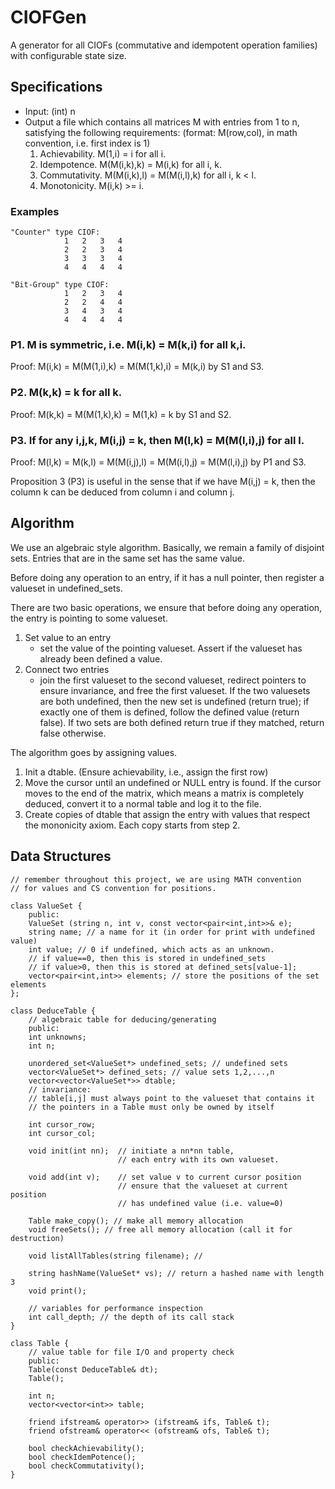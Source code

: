 # CIOFGen
A generator for all CIOFs (commutative and idempotent operation families) with configurable state size.

## Specifications
- Input: (int) n
- Output a file which contains all matrices M with entries from 1 to n, satisfying the following requirements: (format: M(row,col), in math convention, i.e. first index is 1)
    1. Achievability. M(1,i) = i for all i.
    2. Idempotence. M(M(i,k),k) = M(i,k) for all i, k.
    3. Commutativity. M(M(i,k),l) = M(M(i,l),k) for all i, k < l.
    4. Monotonicity. M(i,k) >= i.

### Examples
    "Counter" type CIOF: 
                1   2   3   4       
                2   2   3   4       
                3   3   3   4       
                4   4   4   4       
    
    "Bit-Group" type CIOF:
                1   2   3   4
                2   2   4   4
                3   4   3   4
                4   4   4   4

### P1. M is symmetric, i.e. M(i,k) = M(k,i) for all k,i.
Proof: M(i,k) = M(M(1,i),k) = M(M(1,k),i) = M(k,i) by S1 and S3.

### P2. M(k,k) = k for all k.
Proof: M(k,k) = M(M(1,k),k) = M(1,k) = k by S1 and S2.

### P3. If for any i,j,k, M(i,j) = k, then M(l,k) = M(M(l,i),j) for all l.
Proof: M(l,k) = M(k,l) = M(M(i,j),l) = M(M(i,l),j) = M(M(l,i),j) by P1 and S3.

Proposition 3 (P3) is useful in the sense that if we have M(i,j) = k, then the column k can be deduced from column i and column j.

## Algorithm
We use an algebraic style algorithm. Basically, we remain a family of disjoint sets. Entries that are in the same set has the same value. 

Before doing any operation to an entry, if it has a null pointer, then register a valueset in undefined_sets.

There are two basic operations, we ensure that before doing any operation, the entry is pointing to some valueset.
1. Set value to an entry
    - set the value of the pointing valueset. Assert if the valueset has already been defined a value.
2. Connect two entries
    - join the first valueset to the second valueset, redirect pointers to ensure invariance, and free the first valueset. If the two valuesets are both undefined, then the new set is undefined (return true); if exactly one of them is defined, follow the defined value (return false). If two sets are both defined return true if they matched, return false otherwise.

The algorithm goes by assigning values.
1. Init a dtable. (Ensure achievability, i.e., assign the first row)
2. Move the cursor until an undefined or NULL entry is found. If the cursor moves to the end of the matrix, which means a matrix is completely deduced, convert it to a normal table and log it to the file.
3. Create copies of dtable that assign the entry with values that respect the mononicity axiom. Each copy starts from step 2.

## Data Structures
    // remember throughout this project, we are using MATH convention
    // for values and CS convention for positions.

    class ValueSet {
        public:
        ValueSet (string n, int v, const vector<pair<int,int>>& e);
        string name; // a name for it (in order for print with undefined value)
        int value; // 0 if undefined, which acts as an unknown.
        // if value==0, then this is stored in undefined_sets
        // if value>0, then this is stored at defined_sets[value-1];
        vector<pair<int,int>> elements; // store the positions of the set elements
    };

    class DeduceTable {
        // algebraic table for deducing/generating
        public:
        int unknowns;
        int n;

        unordered_set<ValueSet*> undefined_sets; // undefined sets
        vector<ValueSet*> defined_sets; // value sets 1,2,...,n
        vector<vector<ValueSet*>> dtable;
        // invariance:
        // table[i,j] must always point to the valueset that contains it
        // the pointers in a Table must only be owned by itself

        int cursor_row;
        int cursor_col;

        void init(int nn);  // initiate a nn*nn table, 
                            // each entry with its own valueset.

        void add(int v);    // set value v to current cursor position
                            // ensure that the valueset at current position
                            // has undefined value (i.e. value=0)

        Table make_copy(); // make all memory allocation
        void freeSets(); // free all memory allocation (call it for destruction)
        
        void listAllTables(string filename); //

        string hashName(ValueSet* vs); // return a hashed name with length 3
        void print();

        // variables for performance inspection
        int call_depth; // the depth of its call stack
    }

    class Table {
        // value table for file I/O and property check
        public:
        Table(const DeduceTable& dt);
        Table();

        int n;
        vector<vector<int>> table;

        friend ifstream& operator>> (ifstream& ifs, Table& t);
        friend ofstream& operator<< (ofstream& ofs, Table& t);

        bool checkAchievability();
        bool checkIdemPotence();
        bool checkCommutativity();
    }
